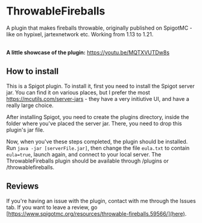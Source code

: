 # ThrowableFireballs
A plugin that makes fireballs throwable, originally published on SpigotMC - like on hypixel, jartexnetwork etc. Working from 1.13 to 1.21.

<br>**A little showcase of the plugin:** https://youtu.be/MQTXVUTDw8s

## How to install
This is a Spigot plugin. To install it, first you need to install the Spigot server jar. You can find it on various places, but I prefer the most https://mcutils.com/server-jars - they have a very initiutive UI, and have a really large choice.

After installing Spigot, you need to create the plugins directory, inside the folder where you've placed the server jar. There, you need to drop this plugin's jar file.

Now, when you've these steps completed, the plugin should be installed. Run `java -jar [serverFile.jar]`, then change the file `eula.txt` to contain `eula=true`, launch again, and connect to your local server. The ThrowableFireballs plugin should be available through /plugins or /throwablefireballs.

## Reviews
If you're having an issue with the plugin, contact with me through the Issues tab. If you want to leave a review, go [https://www.spigotmc.org/resources/throwable-fireballs.59566/](here).
